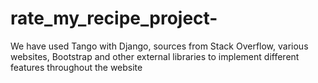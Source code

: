 # rate_my_recipe_project-
We have used Tango with Django, sources from Stack Overflow, various websites, Bootstrap and other external libraries to implement different features throughout the website 